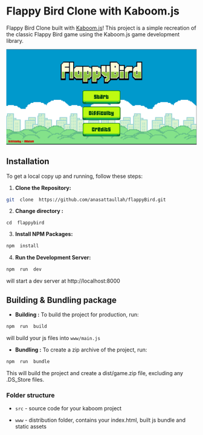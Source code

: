 
# Flappy Bird Clone with Kaboom.js

Flappy Bird Clone built with [Kaboom.js](https://kaboomjs.com/)! This project is a simple recreation of the classic Flappy Bird game using the Kaboom.js game development library.

![flappy bird game](/www/sprites/screenshot.png)

## Installation

To get a local copy up and running, follow these steps:

1.  **Clone the Repository:**

```sh
git  clone  https://github.com/anasattaullah/flappyBird.git
```
2. **Change directory :**
```
cd  flappybird
```

3.  **Install NPM Packages:**

```sh
npm  install    
```
4.  **Run the Development Server:**
```sh
npm  run  dev
```
  will start a dev server at http://localhost:8000


## Building & Bundling package
- **Building :**
To build the project for production, run:
```sh
npm  run  build
```

will build your js files into `www/main.js`


- **Bundling :**
To create a zip archive of the project, run:

```sh
npm  run  bundle
```

This will build the project and create a dist/game.zip file, excluding any .DS_Store files.
### Folder structure

  

-  `src` - source code for your kaboom project

-  `www` - distribution folder, contains your index.html, built js bundle and static assets
